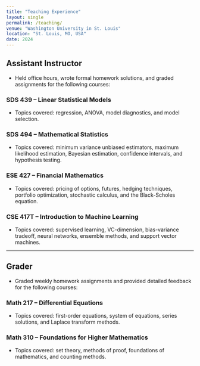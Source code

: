 ```yaml
---
title: "Teaching Experience"
layout: single
permalink: /teaching/
venue: "Washington University in St. Louis"
location: "St. Louis, MO, USA"
date: 2024
---
```


## Assistant Instructor
- Held office hours, wrote formal homework solutions, and graded assignments for the following courses:

### SDS 439 – Linear Statistical Models
- Topics covered: regression, ANOVA, model diagnostics, and model selection.

### SDS 494 – Mathematical Statistics
- Topics covered: minimum variance unbiased estimators, maximum likelihood estimation, Bayesian estimation, confidence intervals, and hypothesis testing.

### ESE 427 – Financial Mathematics
- Topics covered: pricing of options, futures, hedging techniques, portfolio optimization, stochastic calculus, and the Black-Scholes equation.

### CSE 417T – Introduction to Machine Learning
- Topics covered: supervised learning, VC-dimension, bias-variance tradeoff, neural networks, ensemble methods, and support vector machines.

---

## Grader
- Graded weekly homework assignments and provided detailed feedback for the following courses:

### Math 217 – Differential Equations
- Topics covered: first-order equations, system of equations, series solutions, and Laplace transform methods.

### Math 310 – Foundations for Higher Mathematics
- Topics covered: set theory, methods of proof, foundations of mathematics, and counting methods.
